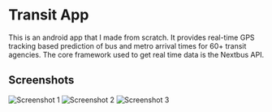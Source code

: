 Transit App
===========

This is an android app that I made from scratch. It provides real-time GPS tracking based prediction of bus and metro arrival times for 60+ transit agencies. The core framework used to get real time data is the Nextbus API.

Screenshots
-----------
![Screenshot 1](/screenshots/sc1.jpg)
![Screenshot 2](/screenshots/sc2.jpg)
![Screenshot 3](/screenshots/sc3.jpg)
